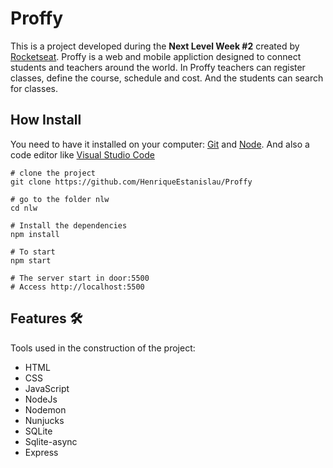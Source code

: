 # Proffy
This is a project developed during the **Next Level Week #2** created by [Rocketseat](https://rocketseat.com.br/). Proffy is a web and mobile appliction designed to connect students and teachers around the world. In Proffy teachers can register classes, define the course, schedule and cost. And the students can search for classes.

## How Install
You need to have it installed on your computer: [Git](https://git-scm.com/) and [Node](https://nodejs.org/en/).
And also a code editor like [Visual Studio Code](https://code.visualstudio.com/)
```
# clone the project
git clone https://github.com/HenriqueEstanislau/Proffy

# go to the folder nlw
cd nlw

# Install the dependencies
npm install

# To start
npm start

# The server start in door:5500
# Access http://localhost:5500 
```

## Features :hammer_and_wrench:
Tools used in the construction of the project:
- HTML
- CSS
- JavaScript
- NodeJs
- Nodemon
- Nunjucks
- SQLite
- Sqlite-async
- Express

